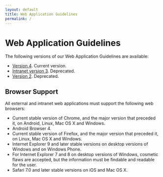 ```yaml
---
layout: default
title: Web Application Guidelines
permalink: /
---
```


# Web Application Guidelines

The following versions of our Web Application Guidelines are available:

* [Version 4](http://malmostad.github.io/wag-v4/). Current version.
* [Intranet version 3](http://malmostad.github.io/wag-intranet-v3/). Deprecated.
* [Version 2](http://malmo.se/Web-Application-Guidelines.html). Deprecated.


## Browser Support

All external and intranet web applications must support the following web browsers:

* Current stable version of Chrome, and the major version that preceded it, on Android, Linux, Mac OS X and Windows.
* Android Browser 4.
* Current stable version of Firefox, and the major version that preceded it, on Linux, Mac OS X and Windows.
* Internet Explorer 9 and later stable versions on desktop versions of Windows and on Windows Phone.
* For Internet Explorer 7 and 8 on desktop versions of Windows, cosmetic flaws are accepted, but the information must be findable and readable for the user.
* Safari 7.0 and later stable versions on iOS and Mac OS X.
